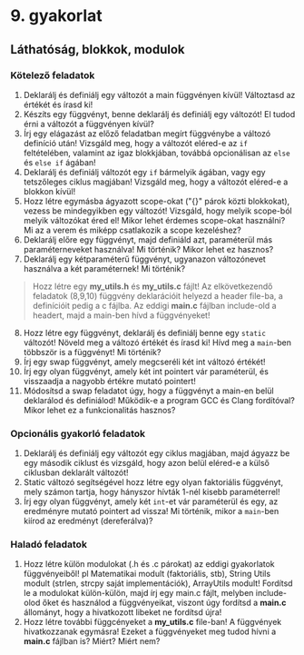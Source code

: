 # 9. gyakorlat

## Láthatóság, blokkok, modulok


### Kötelező feladatok

1. Deklarálj és definiálj egy változót a main függvényen kívül! Változtasd az értékét és írasd ki!
2. Készíts egy függvényt, benne deklarálj és definiálj egy változót! El tudod érni a változót a függvényen kívül?
3. Írj egy elágazást az előző feladatban megírt függvénybe a változó definíció után! Vizsgáld meg, hogy a változót eléred-e az `if` feltételében, valamint az igaz blokkjában, továbbá opcionálisan az `else` és `else if` ágában!
4. Deklarálj és definiálj változót egy `if` bármelyik ágában, vagy egy tetszőleges ciklus magjában! Vizsgáld meg, hogy a változót eléred-e a blokkon kívül!
5. Hozz létre egymásba ágyazott scope-okat ("{}" párok közti blokkokat), vezess be mindegyikben egy változót! Vizsgáld, hogy melyik scope-ból melyik változókat éred el! Mikor lehet érdemes scope-okat használni? Mi az a verem és miképp csatlakozik a scope kezeléshez?
6. Deklarálj előre egy függvényt, majd definiáld azt, paraméterül más paraméterneveket használva! Mi történik? Mikor lehet ez hasznos?
7. Deklarálj egy kétparaméterű függvényt, ugyanazon változónevet használva a két paraméternek! Mi történik?
> Hozz létre egy **my_utils.h** és **my_utils.c** fájlt! Az elkövetkezendő feladatok (8,9,10) függvény deklarációit helyezd a header file-ba, a definícióit pedig a c fájlba. Az eddigi **main.c** fájlban include-old a headert, majd a main-ben hívd a függvényeket!
8. Hozz létre egy függvényt, deklarálj és definiálj benne egy `static` változót! Növeld meg a változó értékét és írasd ki! Hívd meg a `main`-ben többször is a függvényt! Mi történik?
9. Írj egy swap függvényt, amely megcseréli két int változó értékét!
10. Írj egy olyan függvényt, amely két int pointert vár paraméterül, és visszaadja a nagyobb értékre mutató pointert!
11. Módosítsd a swap feladatot úgy, hogy a függvényt a main-en belül deklarálod és definiálod! Működik-e a program GCC és Clang fordítóval? Mikor lehet ez a funkcionalitás hasznos?



### Opcionális gyakorló feladatok

1. Deklarálj és definiálj egy változót egy ciklus magjában, majd ágyazz be egy második ciklust és vizsgáld, hogy azon belül eléred-e a külső ciklusban deklarált változót!
2. Static változó segítségével hozz létre egy olyan faktoriális függvényt, mely számon tartja, hogy hányszor hívták 1-nél kisebb paraméterrel!
3. Írj egy olyan függvényt, amely két `int`-et vár paraméterül és egy, az eredményre mutató pointert ad vissza! Mi történik, mikor a `main`-ben kiírod az eredményt (dereferálva)?

### Haladó feladatok

1. Hozz létre külön modulokat (.h és .c párokat) az eddigi gyakorlatok függvényeiből! pl Matematikai modult (faktoriális, stb), String Utils modult (strlen, strcpy saját implementációk), ArrayUtils modult! Fordítsd le a modulokat külön-külön, majd írj egy main.c fájlt, melyben include-olod őket és használod a függvényeikat, viszont úgy fordítsd a **main.c** állományt, hogy a hivatkozott libeket ne fordítsd újra!
2. Hozz létre további függcényeket a **my_utils.c** file-ban! A függvények hivatkozzanak egymásra! Ezeket a függvényeket meg tudod hívni a **main.c** fájlban is? Miért? Miért nem?
